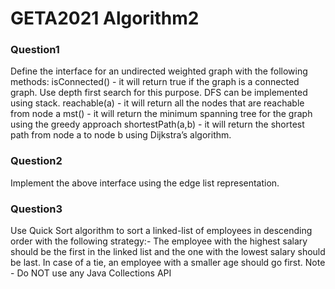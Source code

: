 # GETA2021 Algorithm2

### Question1
Define the interface for an  undirected weighted graph with the following methods:
  isConnected() - it will return true if the graph is a connected graph. Use depth first search for this purpose. DFS can be implemented using stack.
  reachable(a) - it will return all the nodes that are reachable from node a
  mst() - it will return the minimum spanning tree for the graph using the greedy approach
  shortestPath(a,b) - it will return the shortest path from node a to node b using Dijkstra’s algorithm. 

### Question2
Implement the above interface using the edge list representation.

### Question3
Use Quick Sort algorithm to sort a linked-list of employees in descending order with the following strategy:-
The employee with the highest salary should be the first in the linked list and the one with the lowest salary should be last.
In case of a tie, an employee with a smaller age should go first.
Note - Do NOT use any Java Collections API
